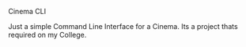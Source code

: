 Cinema CLI

Just a simple Command Line Interface for a Cinema. Its a project thats required on my College.
